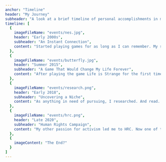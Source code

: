 ```yaml
---
anchor: "Timeline"
header: "My Journey"
subheader: "A look at a brief timeline of personal accomplishments in my life."
timeline: [
  {
    imageFileName: "events/nes.jpg",
    header: "Early 2000s",
    subheader: "An Instant Connection",
    content: "Started playing games for as long as I can remember. My sister and I dabbled in our fair sair of NES games, MMOs, and single-player adventures."
  },
  {
    imageFileName: "events/butterfly.jpg",
    header: "Summer 2015",
    subheader: "A Game That Would Change My Life Forever",
    content: "After playing the game Life is Strange for the first time, I knew my captivated by the ability to move others with a story. My trajectory of games would never be what it is without this game. "
  },
  {
    imageFileName: "events/research.png",
    header: "Early 2018",
    subheader: "Uncovering a Niche",
    content: "As anything in need of pursuing, I researched. And read. And wrote. This paper came to be th answer to my curiosity and reflection of a possible career choice."
  },
  {
    imageFileName: "events/hrc.png",
    header: "Late 2020",
    subheader: "Human Rights Campaign",
    content: "My other passion for activism led me to HRC. Now one of their Youth Ambassadors, I continue to try to make a difference through my words."
  },
  {
    imageContent: "The End?"
  }
]
---
```

